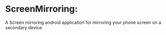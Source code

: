 # ScreenMirroring: 
A Screen mirroring android application for mirroring your phone screen on a secondary device.

